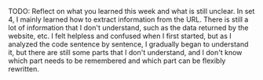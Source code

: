 TODO: Reflect on what you learned this week and what is still unclear.
In set 4, I mainly learned how to extract information from the URL. There is still a lot of information that I don't understand, such as the data returned by the website, etc. I felt helpless and confused when I first started, but as I analyzed the code sentence by sentence, I gradually began to understand it, but there are still some parts that I don't understand, and I don't know which part needs to be remembered and which part can be flexibly rewritten.
